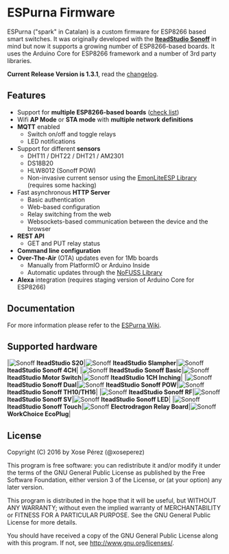 # ESPurna Firmware

ESPurna ("spark" in Catalan) is a custom firmware for ESP8266 based smart switches.
It was originally developed with the **[IteadStudio Sonoff][1]** in mind but now it supports a growing number of ESP8266-based boards.
It uses the Arduino Core for ESP8266 framework and a number of 3rd party libraries.

**Current Release Version is 1.3.1**, read the [changelog](CHANGELOG.md).

## Features

* Support for **multiple ESP8266-based boards** ([check list](#supported-hardware))
* Wifi **AP Mode** or **STA mode** with **multiple network definitions**
* **MQTT** enabled
    * Switch on/off and toggle relays
    * LED notifications
* Support for different **sensors**
    * DHT11 / DHT22 / DHT21 / AM2301
    * DS18B20
    * HLW8012 (Sonoff POW)
    * Non-invasive current sensor using the [EmonLiteESP Library][3] (requires some hacking)
* Fast asynchronous **HTTP Server**
    * Basic authentication
    * Web-based configuration
    * Relay switching from the web
    * Websockets-based communication between the device and the browser
* **REST API**
    * GET and PUT relay status
* **Command line configuration**
* **Over-The-Air** (OTA) updates even for 1Mb boards
    * Manually from PlatformIO or Arduino Inside
    * Automatic updates through the [NoFUSS Library][2]
* **Alexa** integration (requires staging version of Arduino Core for ESP8266)

## Documentation

For more information please refer to the [ESPurna Wiki](https://bitbucket.org/xoseperez/espurna/wiki/Home).


## Supported hardware

|![Sonoff](images/devices/s20.jpg) **IteadStudio S20**|![Sonoff](images/devices/slampher.jpg) **IteadStudio Slampher**|![Sonoff](images/devices/sonoff-4ch.jpg) **IteadStudio Sonoff 4CH**|
|![Sonoff](images/devices/sonoff-basic.jpg) **IteadStudio Sonoff Basic**|![Sonoff](images/devices/motor-switch.jpg) **IteadStudio Motor Switch**|![Sonoff](images/devices/1ch-inching.jpg) **IteadStudio 1CH Inching**|
|![Sonoff](images/devices/sonoff-dual.jpg) **IteadStudio Sonoff Dual**|![Sonoff](images/devices/sonoff-pow.jpg) **IteadStudio Sonoff POW**|![Sonoff](images/devices/sonoff-th10-th16.jpg) **IteadStudio Sonoff TH10/TH16**|
|![Sonoff](images/devices/sonoff-rf.jpg) **IteadStudio Sonoff RF**|![Sonoff](images/devices/sonoff-sv.jpg) **IteadStudio Sonoff SV**|![Sonoff](images/devices/sonoff-led.jpg) **IteadStudio Sonoff LED**|
|![Sonoff](images/devices/sonoff-touch.jpg) **IteadStudio Sonoff Touch**|![Sonoff](images/devices/electrodragon-relay-board.jpg) **Electrodragon Relay Board**|![Sonoff](images/devices/workchoice-ecoplug.jpg) **WorkChoice EcoPlug**|


## License

Copyright (C) 2016 by Xose Pérez (@xoseperez)

This program is free software: you can redistribute it and/or modify
it under the terms of the GNU General Public License as published by
the Free Software Foundation, either version 3 of the License, or
(at your option) any later version.

This program is distributed in the hope that it will be useful,
but WITHOUT ANY WARRANTY; without even the implied warranty of
MERCHANTABILITY or FITNESS FOR A PARTICULAR PURPOSE.  See the
GNU General Public License for more details.

You should have received a copy of the GNU General Public License
along with this program.  If not, see <http://www.gnu.org/licenses/>.


[1]: https://www.itead.cc/sonoff-wifi-wireless-switch.html
[2]: https://bitbucket.org/xoseperez/nofuss
[3]: https://bitbucket.org/xoseperez/emonliteesp
